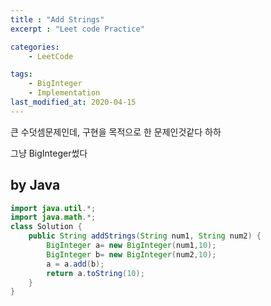 ```yaml
---
title : "Add Strings"
excerpt : "Leet code Practice"

categories:
    - LeetCode

tags:
    - BigInteger
    - Implementation
last_modified_at: 2020-04-15
---
```


큰 수덧셈문제인데, 구현을 목적으로 한 문제인것같다 하하

그냥 BigInteger썼다  

## by Java

```java
import java.util.*;
import java.math.*;
class Solution {
    public String addStrings(String num1, String num2) {
        BigInteger a= new BigInteger(num1,10);
        BigInteger b= new BigInteger(num2,10);
        a = a.add(b);
        return a.toString(10);
    }
}
```